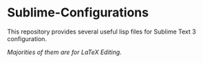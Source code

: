 Sublime-Configurations
======================

This repository provides several useful lisp files for Sublime Text 3 configuration.

*Majorities of them are for LaTeX Editing.*
